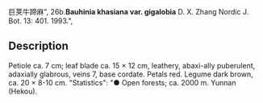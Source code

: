 巨荚牛蹄麻",
26b.**Bauhinia khasiana var. gigalobia** D. X. Zhang Nordic J. Bot. 13: 401. 1993.",

## Description
Petiole ca. 7 cm; leaf blade ca. 15 × 12 cm, leathery, abaxi-ally puberulent, adaxially glabrous, veins 7, base cordate. Petals red. Legume dark brown, ca. 20 × 8-10 cm.
  "Statistics": "● Open forests; ca. 2000 m. Yunnan (Hekou).
